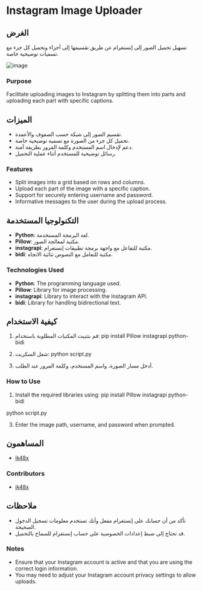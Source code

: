 # Instagram Image Uploader

## الغرض
تسهيل تحميل الصور إلى إنستغرام عن طريق تقسيمها إلى أجزاء وتحميل كل جزء مع تسميات توضيحية خاصة.

![image](https://github.com/user-attachments/assets/23f51ed0-1873-4cb4-8012-32991ec67441)

### Purpose
Facilitate uploading images to Instagram by splitting them into parts and uploading each part with specific captions.

## الميزات
- تقسيم الصور إلى شبكة حسب الصفوف والأعمدة.
- تحميل كل جزء من الصورة مع تسمية توضيحية خاصة.
- دعم لإدخال اسم المستخدم وكلمة المرور بطريقة آمنة.
- رسائل توضيحية للمستخدم أثناء عملية التحميل.

### Features
- Split images into a grid based on rows and columns.
- Upload each part of the image with a specific caption.
- Support for securely entering username and password.
- Informative messages to the user during the upload process.

## التكنولوجيا المستخدمة
- **Python**: لغة البرمجة المستخدمة.
- **Pillow**: مكتبة لمعالجة الصور.
- **instagrapi**: مكتبة للتفاعل مع واجهة برمجة تطبيقات إنستغرام.
- **bidi**: مكتبة للتعامل مع النصوص ثنائية الاتجاه.

### Technologies Used
- **Python**: The programming language used.
- **Pillow**: Library for image processing.
- **instagrapi**: Library to interact with the Instagram API.
- **bidi**: Library for handling bidirectional text.

## كيفية الاستخدام
1. قم بتثبيت المكتبات المطلوبة باستخدام:
pip install Pillow instagrapi python-bidi

2. شغل السكربت:
python script.py


3. أدخل مسار الصورة، واسم المستخدم، وكلمة المرور عند الطلب.

### How to Use
1. Install the required libraries using:
pip install Pillow instagrapi python-bidi

python script.py


3. Enter the image path, username, and password when prompted.

## المساهمون
- [ik48x](https://t.me/ik48x)

### Contributors
- [ik48x](https://t.me/ik48x)

## ملاحظات
- تأكد من أن حسابك على إنستغرام مفعل وأنك تستخدم معلومات تسجيل الدخول الصحيحة.
- قد تحتاج إلى ضبط إعدادات الخصوصية على حساب إنستغرام للسماح بالتحميل.

### Notes
- Ensure that your Instagram account is active and that you are using the correct login information.
- You may need to adjust your Instagram account privacy settings to allow uploads.

